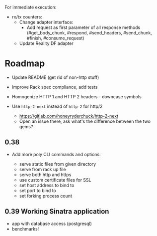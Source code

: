 For immediate execution:

- rx/tx counters:
  - Change adapter interface:
    - Add request as first parameter of all response methods (#get_body_chunk,
      #respond, #send_headers, #send_chunk, #finish, #consume_request)
  - Update Reality DF adapter

# Roadmap

- Update README (get rid of non-http stuff)
- Improve Rack spec compliance, add tests
- Homogenize HTTP 1 and HTTP 2 headers - downcase symbols

- Use `http-2-next` instead of `http-2` for http/2
  - https://gitlab.com/honeyryderchuck/http-2-next
  - Open an issue there, ask what's the difference between the two gems?

## 0.38

- Add more poly CLI commands and options:

  - serve static files from given directory
  - serve from rack up file
  - serve both http and https
  - use custom certificate files for SSL
  - set host address to bind to
  - set port to bind to
  - set forking process count

## 0.39 Working Sinatra application

- app with database access (postgresql)
- benchmarks!
